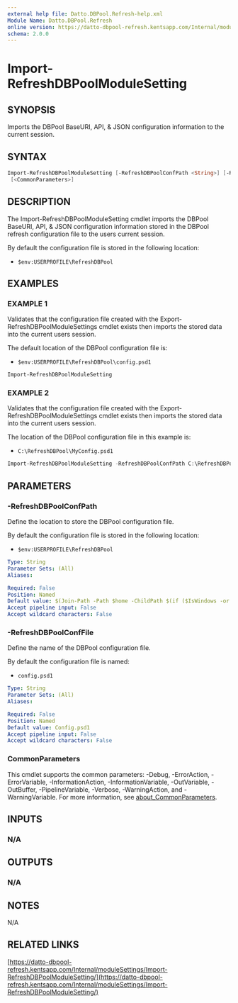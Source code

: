 ```yaml
---
external help file: Datto.DBPool.Refresh-help.xml
Module Name: Datto.DBPool.Refresh
online version: https://datto-dbpool-refresh.kentsapp.com/Internal/moduleSettings/Import-RefreshDBPoolModuleSetting/
schema: 2.0.0
---
```


# Import-RefreshDBPoolModuleSetting

## SYNOPSIS

Imports the DBPool BaseURI, API, & JSON configuration information to the current session.

## SYNTAX

```PowerShell
Import-RefreshDBPoolModuleSetting [-RefreshDBPoolConfPath <String>] [-RefreshDBPoolConfFile <String>]
 [<CommonParameters>]
```

## DESCRIPTION

The Import-RefreshDBPoolModuleSetting cmdlet imports the DBPool BaseURI, API, & JSON configuration
information stored in the DBPool refresh configuration file to the users current session.

By default the configuration file is stored in the following location:

- `$env:USERPROFILE\RefreshDBPool`

## EXAMPLES

### EXAMPLE 1

Validates that the configuration file created with the Export-RefreshDBPoolModuleSettings cmdlet exists
then imports the stored data into the current users session.

The default location of the DBPool configuration file is:

- `$env:USERPROFILE\RefreshDBPool\config.psd1`

```PowerShell
Import-RefreshDBPoolModuleSetting
```

### EXAMPLE 2

Validates that the configuration file created with the Export-RefreshDBPoolModuleSettings cmdlet exists
then imports the stored data into the current users session.

The location of the DBPool configuration file in this example is:

- `C:\RefreshDBPool\MyConfig.psd1`

```PowerShell
Import-RefreshDBPoolModuleSetting -RefreshDBPoolConfPath C:\RefreshDBPool -RefreshDBPoolConfFile MyConfig.psd1
```

## PARAMETERS

### -RefreshDBPoolConfPath

Define the location to store the DBPool configuration file.

By default the configuration file is stored in the following location:

- `$env:USERPROFILE\RefreshDBPool`

```yaml
Type: String
Parameter Sets: (All)
Aliases:

Required: False
Position: Named
Default value: $(Join-Path -Path $home -ChildPath $(if ($IsWindows -or $PSEdition -eq 'Desktop'){"RefreshDBPool"}else{".RefreshDBPool"}) )
Accept pipeline input: False
Accept wildcard characters: False
```

### -RefreshDBPoolConfFile

Define the name of the DBPool configuration file.

By default the configuration file is named:

- `config.psd1`

```yaml
Type: String
Parameter Sets: (All)
Aliases:

Required: False
Position: Named
Default value: Config.psd1
Accept pipeline input: False
Accept wildcard characters: False
```

### CommonParameters

This cmdlet supports the common parameters: -Debug, -ErrorAction, -ErrorVariable, -InformationAction, -InformationVariable, -OutVariable, -OutBuffer, -PipelineVariable, -Verbose, -WarningAction, and -WarningVariable. For more information, see [about_CommonParameters](http://go.microsoft.com/fwlink/?LinkID=113216).

## INPUTS

### N/A

## OUTPUTS

### N/A

## NOTES

N/A

## RELATED LINKS

[https://datto-dbpool-refresh.kentsapp.com/Internal/moduleSettings/Import-RefreshDBPoolModuleSetting/](https://datto-dbpool-refresh.kentsapp.com/Internal/moduleSettings/Import-RefreshDBPoolModuleSetting/)
